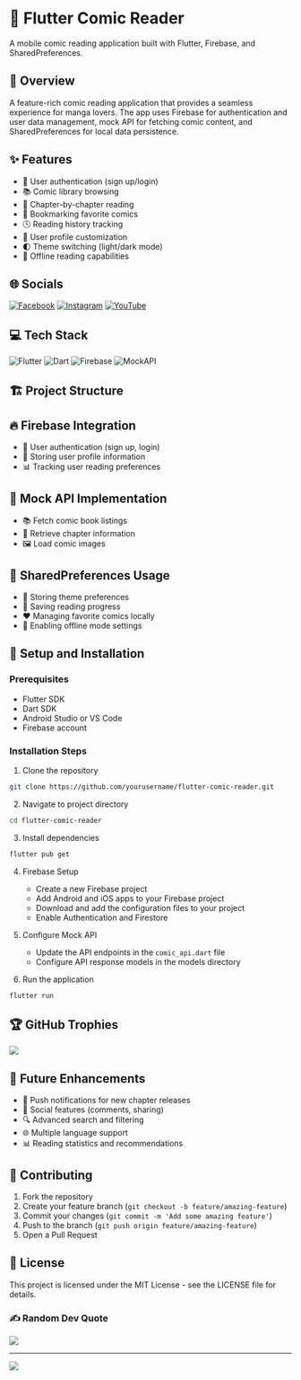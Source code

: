 # 📱 Flutter Comic Reader

A mobile comic reading application built with Flutter, Firebase, and SharedPreferences.

## 📝 Overview
A feature-rich comic reading application that provides a seamless experience for manga lovers. The app uses Firebase for authentication and user data management, mock API for fetching comic content, and SharedPreferences for local data persistence.

## ✨ Features
- 🔐 User authentication (sign up/login)
- 📚 Comic library browsing
- 📖 Chapter-by-chapter reading
- 🔖 Bookmarking favorite comics
- 🕒 Reading history tracking
- 👤 User profile customization
- 🌓 Theme switching (light/dark mode)
- 📵 Offline reading capabilities

## 🌐 Socials
[![Facebook](https://img.shields.io/badge/Facebook-%231877F2.svg?logo=Facebook&logoColor=white)](https://facebook.com/https://www.facebook.com/bach.quan.5836) [![Instagram](https://img.shields.io/badge/Instagram-%23E4405F.svg?logo=Instagram&logoColor=white)](https://instagram.com/https://www.instagram.com/b_wuan.04/) [![YouTube](https://img.shields.io/badge/YouTube-%23FF0000.svg?logo=YouTube&logoColor=white)](https://youtube.com/c/https://www.youtube.com/channel/UCRUnUWGspZdUTeVI0GZoKtg) 

## 💻 Tech Stack
![Flutter](https://img.shields.io/badge/Flutter-%2302569B.svg?style=for-the-badge&logo=Flutter&logoColor=white)
![Dart](https://img.shields.io/badge/dart-%230175C2.svg?style=for-the-badge&logo=dart&logoColor=white)
![Firebase](https://img.shields.io/badge/firebase-%23039BE5.svg?style=for-the-badge&logo=firebase)
![MockAPI]([https://img.shields.io/badge/REST_API-02303A?style=for-the-badge&logo=json&logoColor=white](https://mockapi.io/projects/657fc7106ae0629a3f53a004))

## 🏗️ Project Structure

## 🔥 Firebase Integration
- 👤 User authentication (sign up, login)
- 💾 Storing user profile information
- 📊 Tracking user reading preferences

## 🔄 Mock API Implementation
- 📚 Fetch comic book listings
- 📑 Retrieve chapter information
- 🖼️ Load comic images

## 💾 SharedPreferences Usage
- 🎨 Storing theme preferences
- 📌 Saving reading progress
- ❤️ Managing favorite comics locally
- 📵 Enabling offline mode settings

## 🚀 Setup and Installation

### Prerequisites
- Flutter SDK
- Dart SDK
- Android Studio or VS Code
- Firebase account

### Installation Steps
1. Clone the repository
```bash
git clone https://github.com/yourusername/flutter-comic-reader.git
```

2. Navigate to project directory
```bash
cd flutter-comic-reader
```

3. Install dependencies
```bash
flutter pub get
```

4. Firebase Setup
   - Create a new Firebase project
   - Add Android and iOS apps to your Firebase project
   - Download and add the configuration files to your project
   - Enable Authentication and Firestore

5. Configure Mock API
   - Update the API endpoints in the `comic_api.dart` file
   - Configure API response models in the models directory

6. Run the application
```bash
flutter run
```

## 🏆 GitHub Trophies
![](https://github-trophies.vercel.app/?username=yourusername&theme=radical&no-frame=false&no-bg=true&margin-w=4)


## 🔮 Future Enhancements
- 🔔 Push notifications for new chapter releases
- 💬 Social features (comments, sharing)
- 🔍 Advanced search and filtering
- 🌐 Multiple language support
- 📊 Reading statistics and recommendations

## 🤝 Contributing
1. Fork the repository
2. Create your feature branch (`git checkout -b feature/amazing-feature`)
3. Commit your changes (`git commit -m 'Add some amazing feature'`)
4. Push to the branch (`git push origin feature/amazing-feature`)
5. Open a Pull Request

## 📝 License
This project is licensed under the MIT License - see the LICENSE file for details.

### ✍️ Random Dev Quote
![](https://quotes-github-readme.vercel.app/api?type=horizontal&theme=radical)

---
[![](https://visitcount.itsvg.in/api?id=yourusername&icon=0&color=0)](https://visitcount.itsvg.in)
